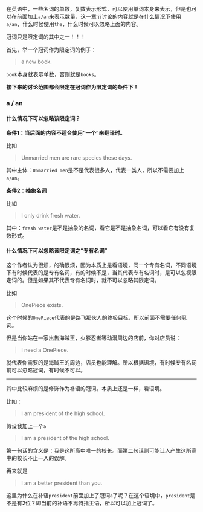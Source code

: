 在英语中，一些名词的单数，复数表示形式，可以使用单词本身来表示，但是也可以在前面加上`a/an`来表示数量，这一章节讨论的内容就是在什么情况下使用`a/an`，什么时候使用`the`，什么时候可以忽略上面的内容。

冠词只是限定词的其中之一！！！

首先，举一个冠词作为限定词的例子：

> a new book.

`book`本身就表示单数，否则就是`books`。

**接下来的讨论范围都会限定在冠词作为限定词的条件下！**

### a / an

#### 什么情况下可以忽略该限定词？

**条件1：当后面的内容不适合使用“一个”来翻译时。**

比如

> Unmarried men are rare species these days.

其中主体：`Unmarried men`是不是代表很多人，代表一类人，所以不需要加上`a/an`。

**条件2：抽象名词**

比如

> I only drink fresh water.

其中：`fresh water`是不是抽象的名词，看它是不是抽象名词，可以看它有没有复数形式。

#### 什么情况下可以忽略该限定词之“专有名词”

这个作者认为很烦，的确很烦，因为本质上是看语境，同一个专有名词，不同语境下有时候代表的是专有名词，有的时候不是，当其代表专有名词时，是可以忽视限定词的。但是如果其不代表专有名词时，就不可以忽略其限定词。

比如

> OnePiece exists.

这个时候的`OnePiece`代表的是路飞那伙人的终极目标，所以前面不需要任何冠词。

但是当你站在一家出售海贼王，火影忍者等动漫周边的店前，你对店员说：

> I need a OnePiece.

就代表你需要的是海贼王的周边，店员也能理解。所以根据语境，有时候专有名词前可以忽略冠词，有时候不可以。

-----------

其中比较麻烦的是修饰作为补语的冠词。本质上还是一样，看语境。

比如：

> I am president of the high school.

假设我加上一个`a`

> I am a president of the high school.

第一句话的含义是：我是这所高中唯一的校长。而第二句话则可能让人产生这所高中的校长不止一人的误解。

再来就是

> I am a better president than you.

这里为什么在补语`president`前面加上了冠词`a`了呢？在这个语境中，`president`是不是有2位？即当前的补语不再特指主语，所以可以加上冠词了。

